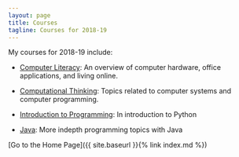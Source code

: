```yaml
---
layout: page
title: Courses
tagline: Courses for 2018-19
---
```

My courses for 2018-19 include:

* [Computer Literacy](complit): An overview of computer hardware, 
office applications, and living online.

* [Computational Thinking](compthink): Topics related to computer systems 
and computer programming.

* [Introduction to Programming](introprog): In introduction to Python

* [Java](java): More indepth programming topics with Java

[Go to the Home Page]({{ site.baseurl }}{% link index.md %})